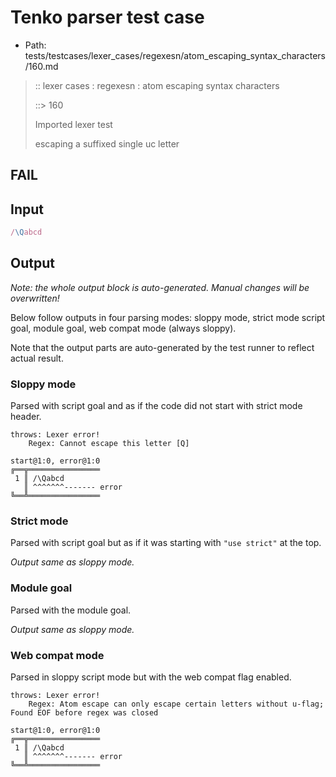 # Tenko parser test case

- Path: tests/testcases/lexer_cases/regexesn/atom_escaping_syntax_characters/160.md

> :: lexer cases : regexesn : atom escaping syntax characters
>
> ::> 160
>
> Imported lexer test
>
> escaping a suffixed single uc letter

## FAIL

## Input

`````js
/\Qabcd
`````

## Output

_Note: the whole output block is auto-generated. Manual changes will be overwritten!_

Below follow outputs in four parsing modes: sloppy mode, strict mode script goal, module goal, web compat mode (always sloppy).

Note that the output parts are auto-generated by the test runner to reflect actual result.

### Sloppy mode

Parsed with script goal and as if the code did not start with strict mode header.

`````
throws: Lexer error!
    Regex: Cannot escape this letter [Q]

start@1:0, error@1:0
╔══╦════════════════
 1 ║ /\Qabcd
   ║ ^^^^^^^------- error
╚══╩════════════════

`````

### Strict mode

Parsed with script goal but as if it was starting with `"use strict"` at the top.

_Output same as sloppy mode._

### Module goal

Parsed with the module goal.

_Output same as sloppy mode._

### Web compat mode

Parsed in sloppy script mode but with the web compat flag enabled.

`````
throws: Lexer error!
    Regex: Atom escape can only escape certain letters without u-flag; Found EOF before regex was closed

start@1:0, error@1:0
╔══╦════════════════
 1 ║ /\Qabcd
   ║ ^^^^^^^------- error
╚══╩════════════════

`````


